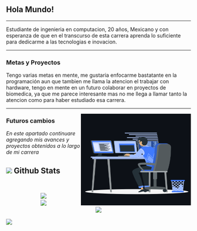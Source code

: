 ## Hola Mundo!

___
Estudiante de ingenieria en computacion, 20 años, Mexicano y con esperanza
de que en el transcurso de esta carrera aprenda lo suficiente para dedicarme 
a las tecnologias e inovacion.
___
### Metas y Proyectos
Tengo varias metas en mente, me gustaria enfocarme bastatante en la programación
aun que tambien me llama la atencion el trabajar con hardware, tengo en mente en un 
futuro colaborar en proyectos de biomedica, ya que me parece interesante mas no me 
llega a llamar tanto la atencion como para haber estudiado esa carrera.
___
<p><img align="right" height="250" width="300" src="https://raw.githubusercontent.com/SubhadeepZilong/SubhadeepZilong/main/icons/animation_500_kxa883sd.gif" alt="SubhadeepZilong" /></p>


### Futuros cambios
*En este apartado continuare agregando mis avances y proyectos obtenidos a lo largo de mi carrera*


## <img src="https://media.giphy.com/media/iY8CRBdQXODJSCERIr/giphy.gif" width="35"><b> Github Stats </b>
<br>

<div align="center">

![](https://github-readme-stats.vercel.app/api?username=Oxwaldo-Prog&theme=dracula&hide_border=false&include_all_commits=true&count_private=true)<br/>
![](https://github-readme-streak-stats.herokuapp.com/?user=Oxwaldo-Prog&theme=dracula&hide_border=false)<br/>
![](https://github-readme-stats.vercel.app/api/top-langs/?username=Oxwaldo-Prog&theme=dracula&hide_border=false&include_all_commits=true&count_private=true&layout=compact)
	
</a>
</div>

  <img src="https://media.giphy.com/media/jpVnC65DmYeyRL4LHS/giphy.gif" width="20%">




